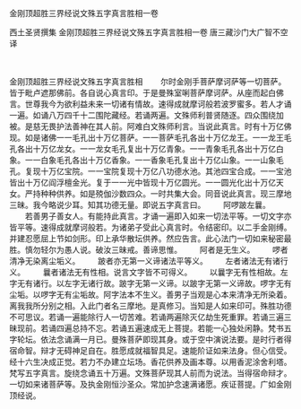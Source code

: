 金刚顶超胜三界经说文殊五字真言胜相一卷


西土圣贤撰集
金刚顶超胜三界经说文殊五字真言胜相一卷
唐三藏沙门大广智不空译


　　

金刚顶超胜三界经说文殊五字真言胜相
　　尔时金刚手菩萨摩诃萨等一切菩萨。皆于毗卢遮那佛前。各自说心真言印。于是曼殊室唎菩萨摩诃萨。从座而起白佛言。世尊我今为欲利益未来一切诸有情故。速得成就摩诃般若波罗蜜多。若人才诵一遍。如诵八万四千十二围陀藏经。若诵两遍。文殊师利普贤随逐。四众围绕加被。是慈无畏护法善神在其人前。阿难白文殊师利言。当说此真言。时有十万亿佛现。如是诸佛一一毛孔出十万亿菩萨。一一菩萨毛孔各出十万亿龙王。一一龙王毛孔各出十万亿龙女。一一龙女毛孔复出十万亿青象。一一青象毛孔各出十万亿白象。一一白象毛孔各出十万亿香象。一一香象毛孔复出十万亿山象。一一山象毛孔。复现十万亿宝院。一一宝院复现十万亿八功德水池。其池四宝合成。一一宝池皆出十万亿阎浮檀金光。复于一一光中皆现十万亿圆光。一一圆光化出十万亿天女。严持种种供养。如是殑伽沙数四众。一时共集大会。同音说此真言。现三摩地三昧。我今略说少耳。知其功德无量。即说五字真言曰。
　　阿啰跛左曩。
　　若善男子善女人。有能持此真言。才诵一遍即入如来一切法平等。一切文字亦皆平等。速得成就摩诃般若。为诸弟子受此心真言时。令结密印。以二手金刚缚。并建忍愿屈上节如剑形。印上承华散坛供养。然应告言。此心法门一切如来秘密最胜。慎勿轻尔为愚人说。破汝三昧戒。善谛思惟。
　　阿者是无生义。
　　啰者清净无染离尘垢义。
　　跛者亦无第一义谛诸法平等义。
　　左者诸法无有诸行义。
　　曩者诸法无有性相。说言文字皆不可得义。
　　以曩字无有性相故。左字无有诸行。以左字无诸行故。跛字无第一义谛。以跛字无第一义谛故。啰字无有尘垢。以啰字无有尘垢故。阿字法本不生义。善男子当观是心本来清净无所染着。离我我所分别之相。入此门者名三摩地。是真修习。当知是人如来印可。殊胜功德不可思议。若诵一遍能除行人一切苦难。若诵两遍除灭亿劫生死重罪。若诵三遍三昧现前。若诵四遍总持不忘。若诵五遍速成无上菩提。若能一心独处闲静。梵书五字轮坛。依法念诵满一月已。曼殊菩萨即现其身。或于空中演说法要。是时行者得宿命智。辩才无碍神足自在。胜愿成就福智具足。速能阶证如来法身。但心信受。经十六生决成正觉。若力不办建立坛场。香花供养及画本尊。以用香泥涂舍利塔。梵写五字真言。旋绕念诵五十万遍。文殊菩萨现其人前而为说法。当得宿命辩才。一切如来诸菩萨等。及执金刚恒沙圣众。常加护念速满诸愿。疾证菩提。广如金刚顶经说。


